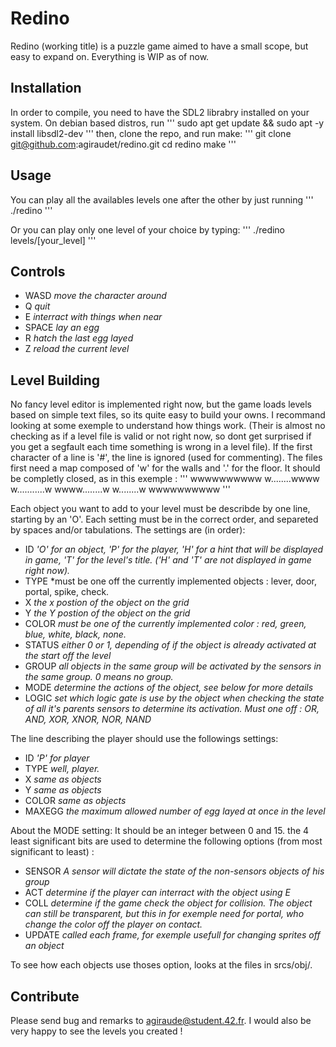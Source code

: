 # Redino

Redino (working title) is a puzzle game aimed to have a small scope, but easy to expand on.
Everything is WIP as of now.

## Installation

In order to compile, you need to have the SDL2 librabry installed on your system.
On debian based distros, run
'''
sudo apt get update && sudo apt -y install libsdl2-dev
'''
then, clone the repo, and run make:
'''
git clone git@github.com:agiraudet/redino.git
cd redino
make
'''

## Usage

You can play all the availables levels one after the other by just running
'''
./redino
'''

Or you can play only one level of your choice by typing:
'''
./redino levels/[your_level]
'''

## Controls

- WASD	*move the character around*
- Q		*quit*
- E		*interract with things when near*
- SPACE	*lay an egg*
- R		*hatch the last egg layed*
- Z		*reload the current level*

## Level Building

No fancy level editor is implemented right now, but the game loads levels based on simple text files, so its quite easy to build your owns. I recommand looking at some exemple to understand how things work.
(Their is almost no checking as if a level file is valid or not right now, so dont get surprised if you get a segfault each time something is wrong in a level file).
If the first character of a line is '#', the line is ignored (used for commenting).
The files first need a map composed of 'w' for the walls and '.' for the floor.
It should be completly closed, as in this exemple :
'''
wwwwwwwwww
w........wwww
w...........w
wwww........w
   w........w
   wwwwwwwwww
'''

Each object you want to add to your level must be describde by one line, starting by an 'O'.
Each setting must be in the correct order, and separeted by spaces and/or tabulations.
The settings are (in order):
- ID *'O' for an object, 'P' for the player, 'H' for a hint that will be displayed in game, 'T' for the level's title. ('H' and 'T' are not displayed in game right now).*
- TYPE *must be one off the currently implemented objects : lever, door, portal, spike, check.
- X *the x postion of the object on the grid*
- Y *the Y postion of the object on the grid*
- COLOR *must be one of the currently implemented color : red, green, blue, white, black, none.*
- STATUS *either 0 or 1, depending of if the object is already activated at the start off the level*
- GROUP *all objects in the same group will be activated by the sensors in the same group. 0 means no group.*
- MODE *determine the actions of the object, see below for more details*
- LOGIC *set which logic gate is use by the object when checking the state of all it's parents sensors to determine its activation. Must one off : OR, AND, XOR, XNOR, NOR, NAND*

The line describing the player should use the followings settings:
- ID *'P' for player*
- TYPE *well, player.*
- X *same as objects*
- Y *same as objects*
- COLOR *same as objects*
- MAXEGG *the maximum allowed number of egg layed at once in the level*

About the MODE setting:
It should be an integer between 0 and 15. the 4 least significant bits are used to determine the following options (from most significant to least) :
- SENSOR *A sensor will dictate the state of the non-sensors objects of his group*
- ACT *determine if the player can interract with the object using E*
- COLL *determine if the game check the object for collision. The object can still be transparent, but this in for exemple need for portal, who change the color off the player on contact.*
- UPDATE *called each frame, for exemple usefull for changing sprites off an object*

To see how each objects use thoses option, looks at the files in srcs/obj/.


## Contribute

Please send bug and remarks to agiraude@student.42.fr.
I would also be very happy to see the levels you created !
